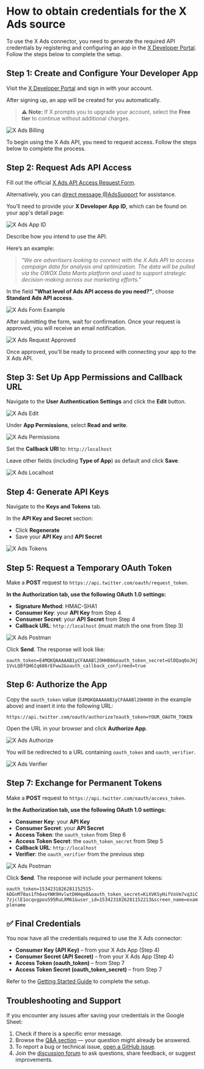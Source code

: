# How to obtain credentials for the X Ads source

To use the X Ads connector, you need to generate the required API credentials by registering and configuring an app in the [X Developer Portal](https://developer.x.com/). Follow the steps below to complete the setup.

## Step 1: Create and Configure Your Developer App

Visit the [X Developer Portal](https://developer.x.com/) and sign in with your account.

After signing up, an app will be created for you automatically.

> ⚠️ **Note:** If X prompts you to upgrade your account, select the **Free tier** to continue without additional charges.

![X Ads Billing](res/xads_prices.png)

To begin using the X Ads API, you need to request access. Follow the steps below to complete the process.

## Step 2: Request Ads API Access

Fill out the official [X Ads API Access Request Form](https://docs.google.com/forms/d/e/1FAIpQLSftPYn1PeCkopGzlc-EW7mvwUm-S1P94RANGv6qncehoHJWKg/viewform).

Alternatively, you can [direct message @AdsSupport](https://ads.x.com/en/help) for assistance.

You’ll need to provide your **X Developer App ID**, which can be found on your app's detail page:  

   ![X Ads App ID](res/xads_appid.png)

Describe how you intend to use the API.  

Here’s an example:

> _"We are advertisers looking to connect with the X Ads API to access campaign data for analysis and optimization. The data will be pulled via the OWOX Data Marts platform and used to support strategic decision-making across our marketing efforts."_

In the field **"What level of Ads API access do you need?"**, choose **Standard Ads API access**.

![X Ads Form Example](res/xads_formexample.png)

After submitting the form, wait for confirmation. Once your request is approved, you will receive an email notification.

![X Ads Request Approved](res/xads_requestapprove.png)

Once approved, you'll be ready to proceed with connecting your app to the X Ads API.

## Step 3: Set Up App Permissions and Callback URL

Navigate to the **User Authentication Settings** and click the **Edit** button.  

   ![X Ads Edit](res/xads_edit.png)

Under **App Permissions**, select **Read and write**.

   ![X Ads Permissions](res/xads_permissions.png)

Set the **Callback URI** to: `http://localhost`

Leave other fields (including **Type of App**) as default and click **Save**.  

   ![X Ads Localhost](res/xads_localhost.png)

## Step 4: Generate API Keys

Navigate to the **Keys and Tokens** tab.

In the **API Key and Secret** section:

- Click **Regenerate**
- Save your **API Key** and **API Secret**

![X Ads Tokens](res/xads_tokens.png)

## Step 5: Request a Temporary OAuth Token

Make a **POST** request to `https://api.twitter.com/oauth/request_token`.

**In the Authorization tab, use the following OAuth 1.0 settings:**

- **Signature Method**: HMAC-SHA1  
- **Consumer Key**: your **API Key** from Step 4  
- **Consumer Secret**: your **API Secret** from Step 4  
- **Callback URL**: `http://localhost` (must match the one from Step 3)  

![X Ads Postman](res/xads_postman.png)

Click **Send**. The response will look like:

`oauth_token=E4MQKQAAAAAB1yCFAAABl2OHH80&oauth_token_secret=UlDQaqOoJHj1VvLQ8fQH6Iq686rEFww2&oauth_callback_confirmed=true`

## Step 6: Authorize the App

Copy the `oauth_token` value (`E4MQKQAAAAAB1yCFAAABl2OHH80` in the example above) and insert it into the following URL:

`https://api.twitter.com/oauth/authorize?oauth_token=YOUR_OAUTH_TOKEN`

Open the URL in your browser and click **Authorize App**.  

   ![X Ads Authorize](res/xads_authorize.png)

You will be redirected to a URL containing `oauth_token` and `oauth_verifier`.  

   ![X Ads Verifier](res/xads_verifier.png)

## Step 7: Exchange for Permanent Tokens

Make a **POST** request to `https://api.twitter.com/oauth/access_token`.

**In the Authorization tab, use the following OAuth 1.0 settings:**

- **Consumer Key**: your **API Key**
- **Consumer Secret**: your **API Secret**
- **Access Token**: the `oauth_token` from Step 6
- **Access Token Secret**: the `oauth_token_secret` from Step 5
- **Callback URL**: `http://localhost`
- **Verifier**: the `oauth_verifier` from the previous step

![X Ads Postman](res/xads_accesstoken.png)

Click **Send**. The response will include your permanent tokens:

`oauth_token=1534231826281152515-kDGnM70as1fh6xoYWK9HvlwtDHHqe8&oauth_token_secret=KiXVKSyHifVoVm7vq3iC7zjclE1ocqvgpouS95RuLXM61&user_id=1534231826281152213&screen_name=examplename`

## ✅ Final Credentials

You now have all the credentials required to use the X Ads connector:

- **Consumer Key (API Key)** – from your X Ads App (Step 4)
- **Consumer Secret (API Secret)** – from your X Ads App (Step 4)
- **Access Token (oauth_token)** – from Step 7
- **Access Token Secret (oauth_token_secret)** – from Step 7

Refer to the [Getting Started Guide](GETTING_STARTED.md) to complete the setup.

## Troubleshooting and Support

If you encounter any issues after saving your credentials in the Google Sheet:

1. Check if there is a specific error message.
2. Browse the [Q&A section](https://github.com/OWOX/owox-data-marts/discussions/categories/q-a) — your question might already be answered.
3. To report a bug or technical issue, [open a GitHub issue](https://github.com/OWOX/owox-data-marts/issues).
4. Join the [discussion forum](https://github.com/OWOX/owox-data-marts/discussions) to ask questions, share feedback, or suggest improvements.
